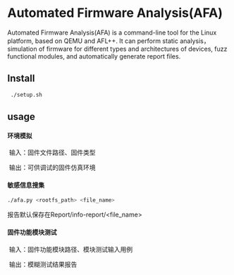 # Automated Firmware Analysis(AFA)

Automated Firmware Analysis(AFA) is a command-line tool for the Linux platform, based on QEMU and AFL++. It can perform static analysis，simulation of firmware for different types and architectures of devices, fuzz functional modules, and automatically generate report files.

## Install

```sh
 ./setup.sh
```

## usage

#### 环境模拟

​	输入：固件文件路径、固件类型

​	输出：可供调试的固件仿真环境

#### 敏感信息搜集

```sh
./afa.py <rootfs_path> <file_name>
```
报告默认保存在Report/info-report/<file_name>

#### 固件功能模块测试

​	输入：固件功能模块路径、模块测试输入用例

​	输出：模糊测试结果报告
